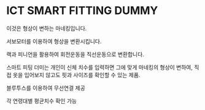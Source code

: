 # ICT SMART FITTING DUMMY

이것은 형상이 변하는 마네킹입니다.

서보모터를 이용하여 형상을 변환시킵니다.

랙과 피니언을 활용하여 회전운동을 직선운동으로 변환합니다.

스마트 피팅 더미는 개인이 신체 치수를 입력하면 그에 맞게 마네킹의 형상이 변하여, 직접 옷을 입어보지 않고도 핏과 사이즈를 확인할 수 있는 제품.

블루투스를 이용하여 무선연결 제공

각 연령대별 평균치수 확인 가능
